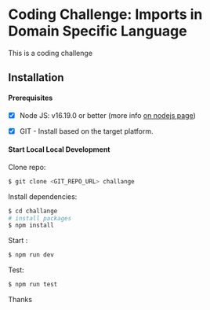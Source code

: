 # Coding Challenge: Imports in Domain Specific Language

This is a coding challenge


## Installation

#### Prerequisites

- [x] Node JS: v16.19.0 or better (more info [on nodejs page](https://nodejs.org/en/download/))
- [x] GIT - Install based on the target platform.


#### Start Local Local Development

Clone repo:
```bash
$ git clone <GIT_REPO_URL> challange
```


Install dependencies:
```bash
$ cd challange
# install packages
$ npm install
```

Start :

```bash
$ npm run dev
```

Test:

```bash
$ npm run test
```

Thanks
